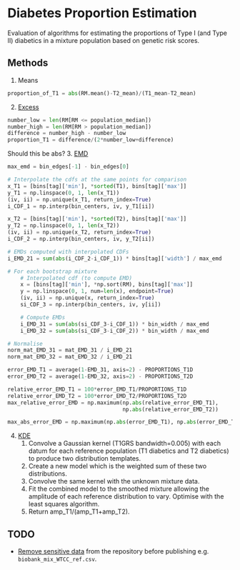 Diabetes Proportion Estimation
==============================

Evaluation of algorithms for estimating the proportions of Type I (and Type II) diabetics in a mixture population based on genetic risk scores.

Methods
-------

1. Means
```python
proportion_of_T1 = abs(RM.mean()-T2_mean)/(T1_mean-T2_mean)
```
2. [Excess](https://www.thelancet.com/journals/landia/article/PIIS2213-8587(17)30362-5/fulltext)
```python
number_low = len(RM[RM <= population_median])
number_high = len(RM[RM > population_median])
difference = number_high - number_low
proportion_T1 = difference/(2*number_low+difference)
```
Should this be abs?
3. [EMD](https://en.wikipedia.org/wiki/Earth_mover%27s_distance)
```python
max_emd = bin_edges[-1] - bin_edges[0]

# Interpolate the cdfs at the same points for comparison
x_T1 = [bins[tag]['min'], *sorted(T1), bins[tag]['max']]
y_T1 = np.linspace(0, 1, len(x_T1))
(iv, ii) = np.unique(x_T1, return_index=True)
i_CDF_1 = np.interp(bin_centers, iv, y_T1[ii])

x_T2 = [bins[tag]['min'], *sorted(T2), bins[tag]['max']]
y_T2 = np.linspace(0, 1, len(x_T2))
(iv, ii) = np.unique(x_T2, return_index=True)
i_CDF_2 = np.interp(bin_centers, iv, y_T2[ii])

# EMDs computed with interpolated CDFs
i_EMD_21 = sum(abs(i_CDF_2-i_CDF_1)) * bins[tag]['width'] / max_emd

# For each bootstrap mixture
    # Interpolated cdf (to compute EMD)
    x = [bins[tag]['min'], *np.sort(RM), bins[tag]['max']]
    y = np.linspace(0, 1, num=len(x), endpoint=True)
    (iv, ii) = np.unique(x, return_index=True)
    si_CDF_3 = np.interp(bin_centers, iv, y[ii])

    # Compute EMDs
    i_EMD_31 = sum(abs(si_CDF_3-i_CDF_1)) * bin_width / max_emd
    i_EMD_32 = sum(abs(si_CDF_3-i_CDF_2)) * bin_width / max_emd

# Normalise
norm_mat_EMD_31 = mat_EMD_31 / i_EMD_21
norm_mat_EMD_32 = mat_EMD_32 / i_EMD_21

error_EMD_T1 = average(1-EMD_31, axis=2) - PROPORTIONS_T1D
error_EMD_T2 = average(1-EMD_32, axis=2) - PROPORTIONS_T2D

relative_error_EMD_T1 = 100*error_EMD_T1/PROPORTIONS_T1D
relative_error_EMD_T2 = 100*error_EMD_T2/PROPORTIONS_T2D
max_relative_error_EMD = np.maximum(np.abs(relative_error_EMD_T1),
                                    np.abs(relative_error_EMD_T2))

max_abs_error_EMD = np.maximum(np.abs(error_EMD_T1), np.abs(error_EMD_T2))
```
4. [KDE](https://lmfit.github.io/lmfit-py/model.html)
    1. Convolve a Gaussian kernel (T1GRS bandwidth=0.005) with each datum for each reference population (T1 diabetics and T2 diabetics) to produce two distribution templates.
    2. Create a new model which is the weighted sum of these two distributions.
    3. Convolve the same kernel with the unknown mixture data.
    4. Fit the combined model to the smoothed mixture allowing the amplitude of each reference distribution to vary. Optimise with the least squares algorithm.
    5. Return amp_T1/(amp_T1+amp_T2).


TODO
----

* [Remove sensitive data](https://help.github.com/articles/removing-sensitive-data-from-a-repository/) from the repository before publishing e.g. `biobank_mix_WTCC_ref.csv`.
